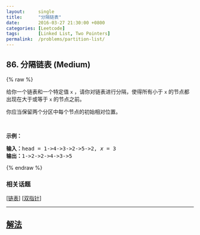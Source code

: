 ```yaml
---
layout:     single
title:      "分隔链表"
date:       2016-03-27 21:30:00 +0800
categories: [Leetcode]
tags:       [Linked List, Two Pointers]
permalink:  /problems/partition-list/
---
```


## 86. 分隔链表 (Medium)

{% raw %}

<p>给你一个链表和一个特定值<em> </em><code>x</code> ，请你对链表进行分隔，使得所有小于 <code>x</code> 的节点都出现在大于或等于 <code>x</code> 的节点之前。</p>

<p>你应当保留两个分区中每个节点的初始相对位置。</p>

<p> </p>

<p><strong>示例：</strong></p>

<pre>
<strong>输入：</strong>head = 1->4->3->2->5->2, <em>x</em> = 3
<strong>输出：</strong>1->2->2->4->3->5
</pre>

{% endraw %}

### 相关话题
  [[链表](https://github.com/openset/leetcode/tree/master/tag/linked-list/README.md)]
  [[双指针](https://github.com/openset/leetcode/tree/master/tag/two-pointers/README.md)]

---

## [解法](https://github.com/openset/leetcode/tree/master/problems/partition-list)
